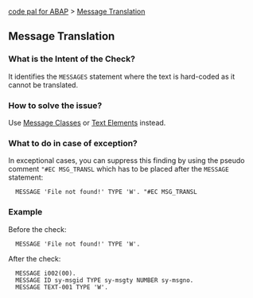 [code pal for ABAP](../README.md) > [Message Translation](message-translation.md)

## Message Translation

### What is the Intent of the Check?

It identifies the `MESSAGES` statement where the text is hard-coded as it cannot be translated.

### How to solve the issue?

Use [Message Classes](https://help.sap.com/doc/saphelp_nw75/7.5.5/en-us/4e/c242f66e391014adc9fffe4e204223/content.htm) or [Text Elements](https://help.sap.com/doc/saphelp_nw73ehp1/7.31.19/en-US/e3/9609f6eb0711d194d100a0c94260a5/content.htm) instead.

### What to do in case of exception?

In exceptional cases, you can suppress this finding by using the pseudo comment `"#EC MSG_TRANSL` which has to be placed after the `MESSAGE` statement:

```abap
  MESSAGE 'File not found!' TYPE 'W'. "#EC MSG_TRANSL
```

### Example

Before the check:

```abap
  MESSAGE 'File not found!' TYPE 'W'.
```

After the check:

```abap
  MESSAGE i002(00).
  MESSAGE ID sy-msgid TYPE sy-msgty NUMBER sy-msgno.
  MESSAGE TEXT-001 TYPE 'W'.
```
